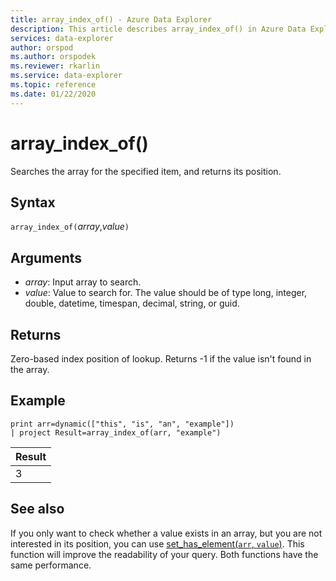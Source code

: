```yaml
---
title: array_index_of() - Azure Data Explorer
description: This article describes array_index_of() in Azure Data Explorer.
services: data-explorer
author: orspod
ms.author: orspodek
ms.reviewer: rkarlin
ms.service: data-explorer
ms.topic: reference
ms.date: 01/22/2020
---
```

# array_index_of()

Searches the array for the specified item, and returns its position.

## Syntax

`array_index_of(`*array*,*value*`)`

## Arguments

* *array*: Input array to search.
* *value*: Value to search for. The value should be of type long, integer, double, datetime, timespan, decimal, string, or guid.

## Returns

Zero-based index position of lookup.
Returns -1 if the value isn't found in the array.

## Example

<!-- csl: https://help.kusto.windows.net:443/Samples -->
```kusto
print arr=dynamic(["this", "is", "an", "example"]) 
| project Result=array_index_of(arr, "example")
```

|Result|
|---|
|3|

## See also

If you only want to check whether a value exists in an array,
but you are not interested in its position, you can use
[set_has_element(`arr`, `value`)](sethaselementfunction.md). This function will improve the readability of your query. Both functions have the same performance.
